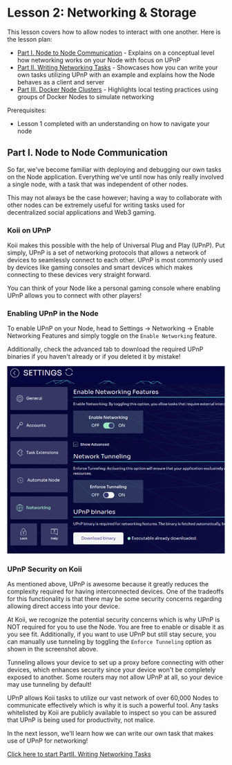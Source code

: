 # Lesson 2: Networking & Storage

This lesson covers how to allow nodes to interact with one another. Here is the lesson plan:

- [Part I. Node to Node Communication](./README.md) - Explains on a conceptual level how networking works on your Node with focus on UPnP
- [Part II. Writing Networking Tasks](./PartII.md) - Showcases how you can write your own tasks utilizing UPnP with an example and explains how the Node behaves as a client and server
- [Part III. Docker Node Clusters](./PartIII.md) - Highlights local testing practices using groups of Docker Nodes to simulate networking

Prerequisites:

- Lesson 1 completed with an understanding on how to navigate your node

## Part I. Node to Node Communication

So far, we've become familiar with deploying and debugging our own tasks on the Node application. Everything we've until now has only really involved a single node, with a task that was independent of other nodes.

This may not always be the case however; having a way to collaborate with other nodes can be extremely useful for writing tasks used for decentralized social applications and Web3 gaming.

### Koii on UPnP

Koii makes this possible with the help of Universal Plug and Play (UPnP). Put simply, UPnP is a set of networking protocols that allows a network of devices to seamlessly connect to each other. UPnP is most commonly used by devices like gaming consoles and smart devices which makes connecting to these devices very straight forward.

You can think of your Node like a personal gaming console where enabling UPnP allows you to connect with other players!

### Enabling UPnP in the Node

To enable UPnP on your Node, head to Settings -> Networking -> Enable Networking Features and simply toggle on the `Enable Networking` feature.

Additionally, check the advanced tab to download the required UPnP binaries if you haven't already or if you deleted it by mistake!

![Enable UPnP](./imgs/enable-upnp.png)

### UPnP Security on Koii

As mentioned above, UPnP is awesome because it greatly reduces the complexity required for having interconnected devices. One of the tradeoffs for this functionality is that there may be some security concerns regarding allowing direct access into your device.

At Koii, we recognize the potential security concerns which is why UPnP is NOT required for you to use the Node. You are free to enable or disable it as you see fit. Additionally, if you want to use UPnP but still stay secure, you can manually use tunneling by toggling the `Enforce Tunneling` option as shown in the screenshot above.

Tunneling allows your device to set up a proxy before connecting with other devices, which enhances security since your device won't be completely exposed to another. Some routers may not allow UPnP at all, so your device may use tunneling by default!

UPnP allows Koii tasks to utilize our vast network of over 60,000 Nodes to communicate effectively which is why it is such a powerful tool. Any tasks whitelisted by Koii are publicly available to inspect so you can be assured that UPnP is being used for productivity, not malice.

In the next lesson, we'll learn how we can write our own task that makes use of UPnP for networking!

[Click here to start PartII. Writing Networking Tasks](./PartII.md)
